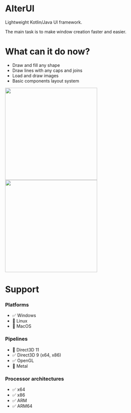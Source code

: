# AlterUI

Lightweight Kotlin/Java UI framework.

The main task is to make window creation faster and easier.

# What can it do now?
  - Draw and fill any shape
  - Draw lines with any caps and joins
  - Load and draw images
  - Basic components layout system

<div>
<img src="https://user-images.githubusercontent.com/31825139/163837133-e05fd400-cf88-4bc3-9741-85957284dfe5.png" width="300">
<img src="https://user-images.githubusercontent.com/31825139/163837585-18186e62-e2fb-4ff5-9a56-aff70319b2a6.png" width="300">
</div>

# Support

### Platforms
  - :white_check_mark: Windows
  - :white_square_button: Linux
  - :white_square_button: MacOS
  
### Pipelines
  - :white_square_button: Direct3D 11
  - :white_check_mark: Direct3D 9 (x64, x86)
  - :white_check_mark: OpenGL
  - :white_square_button: Metal

### Processor architectures
  - :white_check_mark: x64
  - :white_check_mark: x86
  - :white_check_mark: ARM
  - :white_check_mark: ARM64
